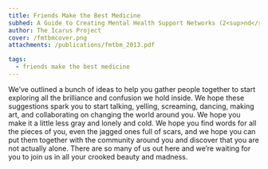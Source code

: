 ```yaml
---
title: Friends Make the Best Medicine
subhed: A Guide to Creating Mental Health Support Networks (2<sup>nd</sup> Edition)
author: The Icarus Project
cover: /fmtbmcover.png
attachments: /publications/fmtbm_2013.pdf

tags:
  - friends make the best medicine
---
```


We’ve outlined a bunch of ideas to help you gather people together to start
exploring all the brilliance and confusion we hold inside. We hope these
suggestions spark you to start talking, yelling, screaming, dancing, making art,
and collaborating on changing the world around you. We hope you make it a little
less gray and lonely and cold. We hope you find words for all the pieces of you,
even the jagged ones full of scars, and we hope you can put them together with
the community around you and discover that you are not actually alone. There are
so many of us out here and we’re waiting for you to join us in all your crooked
beauty and madness.

<!-- more -->
